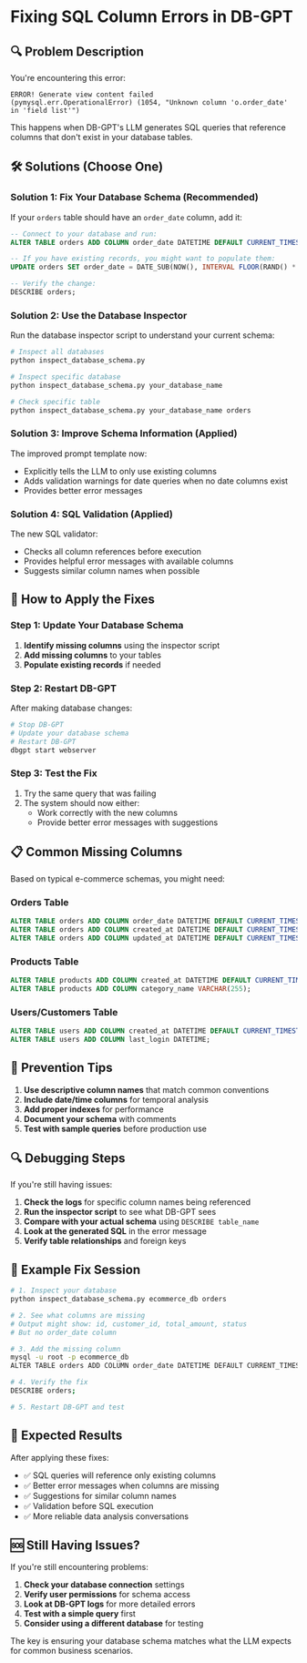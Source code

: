 # Fixing SQL Column Errors in DB-GPT

## 🔍 Problem Description

You're encountering this error:
```
ERROR! Generate view content failed
(pymysql.err.OperationalError) (1054, "Unknown column 'o.order_date' in 'field list'")
```

This happens when DB-GPT's LLM generates SQL queries that reference columns that don't exist in your database tables.

## 🛠️ Solutions (Choose One)

### Solution 1: Fix Your Database Schema (Recommended)

If your `orders` table should have an `order_date` column, add it:

```sql
-- Connect to your database and run:
ALTER TABLE orders ADD COLUMN order_date DATETIME DEFAULT CURRENT_TIMESTAMP;

-- If you have existing records, you might want to populate them:
UPDATE orders SET order_date = DATE_SUB(NOW(), INTERVAL FLOOR(RAND() * 365) DAY) WHERE order_date IS NULL;

-- Verify the change:
DESCRIBE orders;
```

### Solution 2: Use the Database Inspector

Run the database inspector script to understand your current schema:

```bash
# Inspect all databases
python inspect_database_schema.py

# Inspect specific database
python inspect_database_schema.py your_database_name

# Check specific table
python inspect_database_schema.py your_database_name orders
```

### Solution 3: Improve Schema Information (Applied)

The improved prompt template now:
- Explicitly tells the LLM to only use existing columns
- Adds validation warnings for date queries when no date columns exist
- Provides better error messages

### Solution 4: SQL Validation (Applied)

The new SQL validator:
- Checks all column references before execution
- Provides helpful error messages with available columns
- Suggests similar column names when possible

## 🔧 How to Apply the Fixes

### Step 1: Update Your Database Schema

1. **Identify missing columns** using the inspector script
2. **Add missing columns** to your tables
3. **Populate existing records** if needed

### Step 2: Restart DB-GPT

After making database changes:
```bash
# Stop DB-GPT
# Update your database schema
# Restart DB-GPT
dbgpt start webserver
```

### Step 3: Test the Fix

1. Try the same query that was failing
2. The system should now either:
   - Work correctly with the new columns
   - Provide better error messages with suggestions

## 📋 Common Missing Columns

Based on typical e-commerce schemas, you might need:

### Orders Table
```sql
ALTER TABLE orders ADD COLUMN order_date DATETIME DEFAULT CURRENT_TIMESTAMP;
ALTER TABLE orders ADD COLUMN created_at DATETIME DEFAULT CURRENT_TIMESTAMP;
ALTER TABLE orders ADD COLUMN updated_at DATETIME DEFAULT CURRENT_TIMESTAMP ON UPDATE CURRENT_TIMESTAMP;
```

### Products Table
```sql
ALTER TABLE products ADD COLUMN created_at DATETIME DEFAULT CURRENT_TIMESTAMP;
ALTER TABLE products ADD COLUMN category_name VARCHAR(255);
```

### Users/Customers Table
```sql
ALTER TABLE users ADD COLUMN created_at DATETIME DEFAULT CURRENT_TIMESTAMP;
ALTER TABLE users ADD COLUMN last_login DATETIME;
```

## 🚨 Prevention Tips

1. **Use descriptive column names** that match common conventions
2. **Include date/time columns** for temporal analysis
3. **Add proper indexes** for performance
4. **Document your schema** with comments
5. **Test with sample queries** before production use

## 🔍 Debugging Steps

If you're still having issues:

1. **Check the logs** for specific column names being referenced
2. **Run the inspector script** to see what DB-GPT sees
3. **Compare with your actual schema** using `DESCRIBE table_name`
4. **Look at the generated SQL** in the error message
5. **Verify table relationships** and foreign keys

## 📝 Example Fix Session

```bash
# 1. Inspect your database
python inspect_database_schema.py ecommerce_db orders

# 2. See what columns are missing
# Output might show: id, customer_id, total_amount, status
# But no order_date column

# 3. Add the missing column
mysql -u root -p ecommerce_db
ALTER TABLE orders ADD COLUMN order_date DATETIME DEFAULT CURRENT_TIMESTAMP;

# 4. Verify the fix
DESCRIBE orders;

# 5. Restart DB-GPT and test
```

## 🎯 Expected Results

After applying these fixes:
- ✅ SQL queries will reference only existing columns
- ✅ Better error messages when columns are missing
- ✅ Suggestions for similar column names
- ✅ Validation before SQL execution
- ✅ More reliable data analysis conversations

## 🆘 Still Having Issues?

If you're still encountering problems:

1. **Check your database connection** settings
2. **Verify user permissions** for schema access
3. **Look at DB-GPT logs** for more detailed errors
4. **Test with a simple query** first
5. **Consider using a different database** for testing

The key is ensuring your database schema matches what the LLM expects for common business scenarios. 